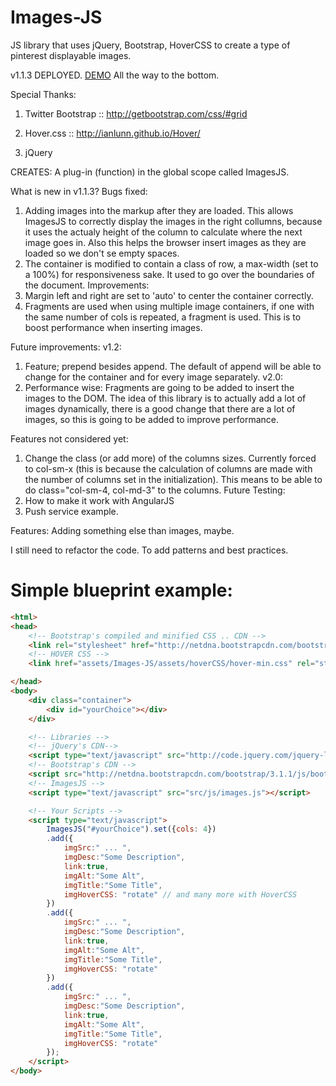Images-JS
=========

JS library that uses jQuery, Bootstrap, HoverCSS to create a type of pinterest displayable images.

v1.1.3 DEPLOYED. [DEMO](http://garciamarin.github.io/wedding/#/about_us) All the way to the bottom.

Special Thanks: 

1. Twitter Bootstrap :: http://getbootstrap.com/css/#grid

2. Hover.css :: http://ianlunn.github.io/Hover/

3. jQuery

CREATES:
A plug-in (function) in the global scope called ImagesJS.

What is new in v1.1.3?
Bugs fixed:
1. Adding images into the markup after they are loaded.
	This allows ImagesJS to correctly display the images in the right collumns, because it uses the actualy height of the column to calculate where the next image goes in.
	Also this helps the browser insert images as they are loaded so we don't se empty spaces.
2. The container is modified to contain a class of row, a max-width (set to a 100%) for responsiveness sake. It used to go over the boundaries of the document.
Improvements:
3. Margin left and right are set to 'auto' to center the container correctly.
4. Fragments are used when using multiple image containers, if one with the same number of cols is repeated, a fragment is used. This is to boost performance when inserting images.

Future improvements:
v1.2:
1. Feature; prepend besides append. The default of append will be able to change for the container and for every image separately.
v2.0:
2. Performance wise: Fragments are going to be added to insert the images to the DOM. The idea of this library is to actually add a lot of images dynamically, there is a good change that there are a lot of images, so this is going to be added to improve performance.

Features not considered yet:
1. Change the class (or add more) of the columns sizes. Currently forced to col-sm-x (this is because the calculation of columns are made with the number of columns set in the initialization). This means to be able to do class="col-sm-4, col-md-3" to the columns.
Future Testing:
3. How to make it work with AngularJS
4. Push service example.

Features: Adding something else than images, maybe.

I still need to refactor the code. To add patterns and best practices.



Simple blueprint example:
========================

``` HTML
<html>
<head> 
	<!-- Bootstrap's compiled and minified CSS .. CDN -->
	<link rel="stylesheet" href="http://netdna.bootstrapcdn.com/bootstrap/3.1.1/css/bootstrap.min.css">
	<!-- HOVER CSS -->
	<link href="assets/Images-JS/assets/hoverCSS/hover-min.css" rel="stylesheet" />

</head>
<body>
	<div class="container">
		<div id="yourChoice"></div>
	</div>

	<!-- Libraries -->
	<!-- jQuery's CDN--> 
	<script type="text/javascript" src="http://code.jquery.com/jquery-latest.min.js"></script>
	<!-- Bootstrap's CDN --> 
	<script src="http://netdna.bootstrapcdn.com/bootstrap/3.1.1/js/bootstrap.min.js"></script>
	<!-- ImagesJS --> 
	<script type="text/javascript" src="src/js/images.js"></script>

	<!-- Your Scripts -->
	<script type="text/javascript">
		ImagesJS("#yourChoice").set({cols: 4})
		.add({
			imgSrc:" ... ",
			imgDesc:"Some Description",
			link:true,
			imgAlt:"Some Alt",
			imgTitle:"Some Title",
			imgHoverCSS: "rotate" // and many more with HoverCSS
		})
		.add({
			imgSrc:" ... ",
			imgDesc:"Some Description",
			link:true,
			imgAlt:"Some Alt",
			imgTitle:"Some Title",
			imgHoverCSS: "rotate"
		})
		.add({
			imgSrc:" ... ",
			imgDesc:"Some Description",
			link:true,
			imgAlt:"Some Alt",
			imgTitle:"Some Title",
			imgHoverCSS: "rotate"
		});
	</script>
</body>
```